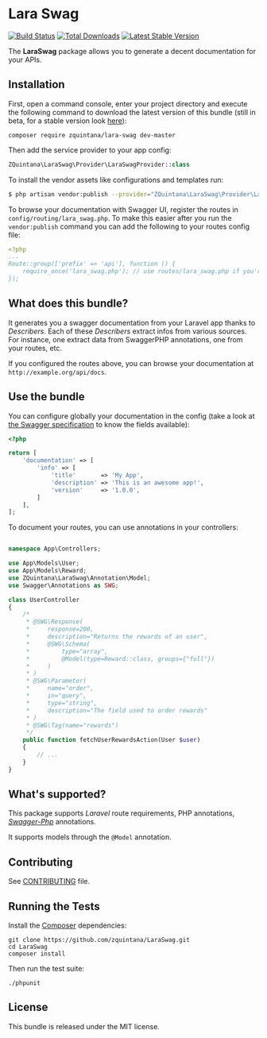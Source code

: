 Lara Swag
==================

[![Build
Status](https://secure.travis-ci.org/nelmio/NelmioApiDocBundle.png?branch=master)](http://travis-ci.org/nelmio/NelmioApiDocBundle)
[![Total Downloads](https://poser.pugx.org/nelmio/api-doc-bundle/downloads)](https://packagist.org/packages/nelmio/api-doc-bundle)
[![Latest Stable
Version](https://poser.pugx.org/nelmio/api-doc-bundle/v/stable)](https://packagist.org/packages/nelmio/api-doc-bundle)

The **LaraSwag** package allows you to generate a decent documentation
for your APIs.

## Installation

First, open a command console, enter your project directory and execute the following command to download the latest version of this bundle (still in beta, for a stable version look [here](https://github.com/nelmio/NelmioApiDocBundle/tree/2.x)):

```
composer require zquintana/lara-swag dev-master
```

Then add the service provider to your app config:
```php
ZQuintana\LaraSwag\Provider\LaraSwagProvider::class
```

To install the vendor assets like configurations and templates run:
```bash
$ php artisan vendor:publish --provider="ZQuintana\LaraSwag\Provider\LaraSwagProvider::class"
```


To browse your documentation with Swagger UI, register the routes in `config/routing/lara_swag.php`.
To make this easier after you run the `vendor:publish` command you can add 
the following to your routes config file: 

```yml
<?php
...
Route::group(['prefix' => 'api'], function () {
    require_once('lara_swag.php'); // use routes/lara_swag.php if you're using Laravel pre 5.3
});
```

## What does this bundle?

It generates you a swagger documentation from your Laravel app thanks to
_Describers_. Each of these _Describers_ extract infos from various sources.
For instance, one extract data from SwaggerPHP annotations, one from your
routes, etc.

If you configured the routes above, you can browse your documentation at 
`http://example.org/api/docs`.

## Use the bundle

You can configure globally your documentation in the config (take a look at
[the Swagger specification](http://swagger.io/specification/) to know the fields
available):

```php
<?php

return [
    'documentation' => [
        'info' => [
            'title'       => 'My App',
            'description' => 'This is an awesome app!',
            'version'     => '1.0.0',            
        ]    
    ],
];
```

To document your routes, you can use annotations in your controllers:

```php

namespace App\Controllers;

use App\Models\User;
use App\Models\Reward;
use ZQuintana\LaraSwag\Annotation\Model;
use Swagger\Annotations as SWG;

class UserController
{
    /*
     * @SWG\Response(
     *     response=200,
     *     description="Returns the rewards of an user",
     *     @SWG\Schema(
     *         type="array",
     *         @Model(type=Reward::class, groups={"full"})
     *     )
     * )
     * @SWG\Parameter(
     *     name="order",
     *     in="query",
     *     type="string",
     *     description="The field used to order rewards"
     * )
     * @SWG\Tag(name="rewards")
     */
    public function fetchUserRewardsAction(User $user)
    {
        // ...
    }
}
```

## What's supported?

This package supports _Laravel_ route requirements, PHP annotations,
[_Swagger-Php_](https://github.com/zircote/swagger-php) annotations.

It supports models through the ``@Model`` annotation.

## Contributing

See
[CONTRIBUTING](https://github.com/zquintana/laravel-webpack/blob/master/CONTRIBUTING.md)
file.

## Running the Tests

Install the [Composer](http://getcomposer.org/) dependencies:

    git clone https://github.com/zquintana/LaraSwag.git
    cd LaraSwag
    composer install

Then run the test suite:

    ./phpunit

## License

This bundle is released under the MIT license.
